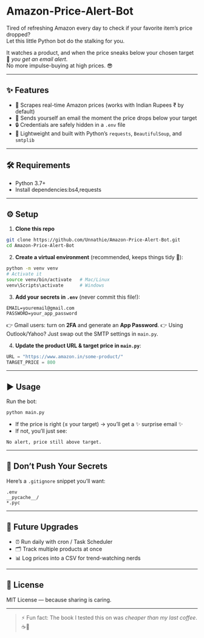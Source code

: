 # Amazon-Price-Alert-Bot
Tired of refreshing Amazon every day to check if your favorite item’s price dropped?  
Let this little Python bot do the stalking for you.  

It watches a product, and when the price sneaks below your chosen target 💌 *you get an email alert*.  
No more impulse-buying at high prices. 😎  

---

## ✨ Features
- 🔎 Scrapes real-time Amazon prices (works with Indian Rupees ₹ by default)  
- 📧 Sends yourself an email the moment the price drops below your target  
- 🔒 Credentials are safely hidden in a `.env` file  
- 🐍 Lightweight and built with Python’s `requests`, `BeautifulSoup`, and `smtplib`  

---

## 🛠️ Requirements
- Python 3.7+  
- Install dependencies:bs4,requests
---

## ⚙️ Setup

1. **Clone this repo**

```bash
git clone https://github.com/Unnathie/Amazon-Price-Alert-Bot.git
cd Amazon-Price-Alert-Bot
```

2. **Create a virtual environment** (recommended, keeps things tidy 🧹):

```bash
python -m venv venv
# Activate it
source venv/bin/activate   # Mac/Linux
venv\Scripts\activate      # Windows
```

3. **Add your secrets in `.env`** (never commit this file!):

```env
EMAIL=youremail@gmail.com
PASSWORD=your_app_password
```

👉 Gmail users: turn on **2FA** and generate an **App Password**.
👉 Using Outlook/Yahoo? Just swap out the SMTP settings in `main.py`.

4. **Update the product URL & target price in `main.py`**:

```python
URL = "https://www.amazon.in/some-product/"
TARGET_PRICE = 800
```

---

## ▶️ Usage

Run the bot:

```bash
python main.py
```

* If the price is right (≤ your target) → you’ll get a ✨ surprise email ✨
* If not, you’ll just see:

```
No alert, price still above target.
```

---

## 📂 Don’t Push Your Secrets

Here’s a `.gitignore` snippet you’ll want:

```
.env
__pycache__/
*.pyc
```

---

## 🚀 Future Upgrades

* ⏰ Run daily with cron / Task Scheduler
* 🗂 Track multiple products at once
* 📊 Log prices into a CSV for trend-watching nerds

---

## 📜 License

MIT License — because sharing is caring.

---

> ⚡ Fun fact: The book I tested this on was *cheaper than my last coffee*. ☕📖

```
